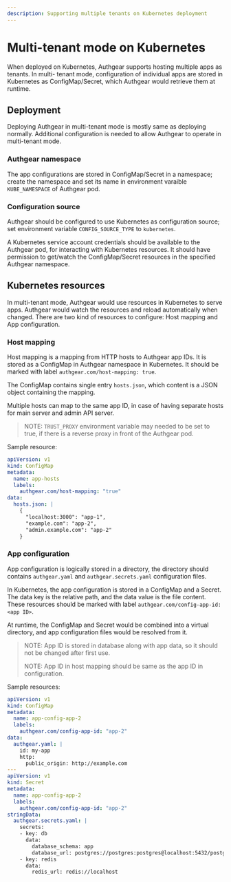 ```yaml
---
description: Supporting multiple tenants on Kubernetes deployment
---
```


# Multi-tenant mode on Kubernetes

When deployed on Kubernetes, Authgear supports hosting multiple apps as tenants. In multi- tenant mode, configuration of individual apps are stored in Kubernetes as ConfigMap/Secret, which Authgear would retrieve them at runtime.

## Deployment

Deploying Authgear in multi-tenant mode is mostly same as deploying normally. Additional configuration is needed to allow Authgear to operate in multi-tenant mode.

### Authgear namespace

The app configurations are stored in ConfigMap/Secret in a namespace; create the namespace and set its name in environment varaible `KUBE_NAMESPACE` of Authgear pod.

### Configuration source

Authgear should be configured to use Kubernetes as configuration source; set environment variable `CONFIG_SOURCE_TYPE` to `kubernetes`.

A Kubernetes service account credentials should be available to the Authgear pod, for interacting with Kubernetes resources. It should have permission to get/watch the ConfigMap/Secret resources in the specified Authgear namespace.

## Kubernetes resources

In multi-tenant mode, Authgear would use resources in Kubernetes to serve apps. Authgear would watch the resources and reload automatically when changed. There are two kind of resources to configure: Host mapping and App configuration.

### Host mapping

Host mapping is a mapping from HTTP hosts to Authgear app IDs. It is stored as a ConfigMap in Authgear namespace in Kubernetes. It should be marked with label `authgear.com/host-mapping: true`.

The ConfigMap contains single entry `hosts.json`, which content is a JSON object containing the mapping.

Multiple hosts can map to the same app ID, in case of having separate hosts for main server and admin API server.

> NOTE: `TRUST_PROXY` environment variable may needed to be set to true, if there is a reverse proxy in front of the Authgear pod.

Sample resource:

```yaml
apiVersion: v1
kind: ConfigMap
metadata:
  name: app-hosts
  labels:
    authgear.com/host-mapping: "true"
data:
  hosts.json: |
    {
      "localhost:3000": "app-1",
      "example.com": "app-2",
      "admin.example.com": "app-2"
    }
```

### App configuration

App configuration is logically stored in a directory, the directory should contains `authgear.yaml` and `authgear.secrets.yaml` configuration files.

In Kubernetes, the app configuration is stored in a ConfigMap and a Secret. The data key is the relative path, and the data value is the file content. These resources should be marked with label `authgear.com/config-app-id: <app ID>`.

At runtime, the ConfigMap and Secret would be combined into a virtual directory, and app configuration files would be resolved from it.

> NOTE: App ID is stored in database along with app data, so it should not be changed after first use.
>
> NOTE: App ID in host mapping should be same as the app ID in configuration.

Sample resources:

```yaml
apiVersion: v1
kind: ConfigMap
metadata:
  name: app-config-app-2
  labels:
    authgear.com/config-app-id: "app-2"
data:
  authgear.yaml: |
    id: my-app
    http:
      public_origin: http://example.com
---
apiVersion: v1
kind: Secret
metadata:
  name: app-config-app-2
  labels:
    authgear.com/config-app-id: "app-2"
stringData:
  authgear.secrets.yaml: |
    secrets:
    - key: db
      data:
        database_schema: app
        database_url: postgres://postgres:postgres@localhost:5432/postgres?sslmode=disable
    - key: redis
      data:
        redis_url: redis://localhost
```

